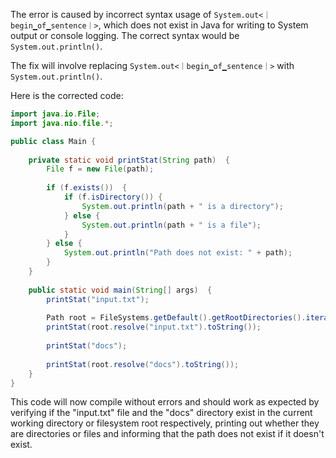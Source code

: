 The error is caused by incorrect syntax usage of `System.out<｜begin▁of▁sentence｜>`, which does not exist in Java for writing to System output or console logging. The correct syntax would be `System.out.println()`. 

The fix will involve replacing `System.out<｜begin▁of▁sentence｜>` with `System.out.println()`.

Here is the corrected code:
```java
import java.io.File;
import java.nio.file.*;

public class Main {
    
    private static void printStat(String path)  {
        File f = new File(path);
        
        if (f.exists())  {
            if (f.isDirectory()) {
                System.out.println(path + " is a directory");
            } else {
                System.out.println(path + " is a file");
            }
        } else {
            System.out.println("Path does not exist: " + path);
        }
    }
    
    public static void main(String[] args)  {
        printStat("input.txt");
        
        Path root = FileSystems.getDefault().getRootDirectories().iterator().next();
        printStat(root.resolve("input.txt").toString());
        
        printStat("docs");
        
        printStat(root.resolve("docs").toString());
    }
}
```
This code will now compile without errors and should work as expected by verifying if the "input.txt" file and the "docs" directory exist in the current working directory or filesystem root respectively, printing out whether they are directories or files and informing that the path does not exist if it doesn't exist.

